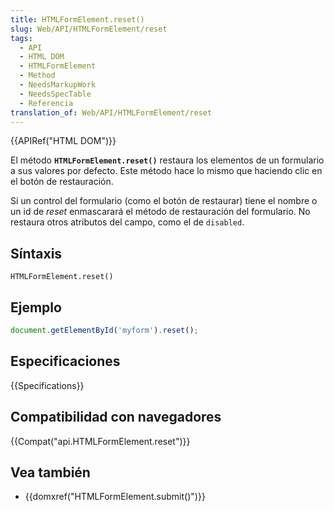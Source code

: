 ```yaml
---
title: HTMLFormElement.reset()
slug: Web/API/HTMLFormElement/reset
tags:
  - API
  - HTML DOM
  - HTMLFormElement
  - Method
  - NeedsMarkupWork
  - NeedsSpecTable
  - Referencia
translation_of: Web/API/HTMLFormElement/reset
---
```


{{APIRef("HTML DOM")}}

El método **`HTMLFormElement.reset()`** restaura los elementos de un formulario a sus valores por defecto. Este método hace lo mismo que haciendo clic en el botón de restauración.

Si un control del formulario (como el botón de restaurar) tiene el nombre o un id de _reset_ enmascarará el método de restauración del formulario. No restaura otros atributos del campo, como el de `disabled`.

## Síntaxis

```
HTMLFormElement.reset()
```

## Ejemplo

```js
document.getElementById('myform').reset();
```

## Especificaciones

{{Specifications}}

## Compatibilidad con navegadores

{{Compat("api.HTMLFormElement.reset")}}

## Vea también

- {{domxref("HTMLFormElement.submit()")}}
